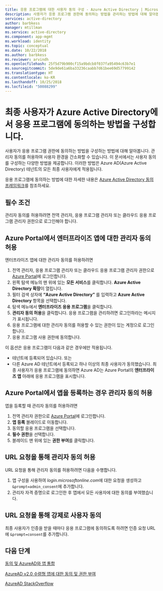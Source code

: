 ```yaml
---
title: 응용 프로그램에 대한 사용자 동의 구성 - Azure Active Directory | Microsoft Docs
description: 사용자가 응용 프로그램 권한에 동의하는 방법을 관리하는 방법에 대해 알아봅니다. 관리자 동의를 허용하여 사용자 환경을 간소화할 수 있습니다. 이러한 방법은 Azure AD(Azure Active Directory) 테넌트의 모든 최종 사용자에게 적용됩니다.
services: active-directory
author: barbkess
manager: mtillman
ms.service: active-directory
ms.component: app-mgmt
ms.workload: identity
ms.topic: conceptual
ms.date: 10/22/2018
ms.author: barbkess
ms.reviewer: arvindh
ms.openlocfilehash: 25f5d79b900cf15a9bdcb8f037fa95494c63b7e1
ms.sourcegitcommit: 5de9de61a6ba33236caabb7d61bee69d57799142
ms.translationtype: HT
ms.contentlocale: ko-KR
ms.lasthandoff: 10/25/2018
ms.locfileid: "50088299"
---
```

# <a name="configure-the-way-end-users-consent-to-an-application-in-azure-active-directory"></a>최종 사용자가 Azure Active Directory에서 응용 프로그램에 동의하는 방법을 구성합니다.
사용자가 응용 프로그램 권한에 동의하는 방법을 구성하는 방법에 대해 알아봅니다. 관리자 동의를 허용하여 사용자 환경을 간소화할 수 있습니다. 이 문서에서는 사용자 동의를 구성하는 다양한 방법을 제공합니다. 이러한 방법은 Azure AD(Azure Active Directory) 테넌트의 모든 최종 사용자에게 적용됩니다. 

응용 프로그램에 동의하는 방법에 대한 자세한 내용은 [Azure Active Directory 동의 프레임워크](../develop/consent-framework.md)를 참조하세요.

## <a name="prerequisites"></a>필수 조건

관리자 동의를 허용하려면 전역 관리자, 응용 프로그램 관리자 또는 클라우드 응용 프로그램 관리자 권한으로 로그인해야 합니다.

## <a name="grant-admin-consent-to-enterprise-apps-in-the-azure-portal"></a>Azure Portal에서 엔터프라이즈 앱에 대한 관리자 동의 허용

엔터프라이즈 앱에 대한 관리자 동의를 허용하려면

1. 전역 관리자, 응용 프로그램 관리자 또는 클라우드 응용 프로그램 관리자 권한으로 [Azure Portal](https://portal.azure.com)에 로그인합니다.
2. 왼쪽 탐색 메뉴의 맨 위에 있는 **모든 서비스**를 클릭합니다. **Azure Active Directory 확장**이 열립니다.
3. 필터 검색 상자에 **“Azure Active Directory”** 를 입력하고 **Azure Active Directory** 항목을 선택합니다.
4. 탐색 메뉴에서 **엔터프라이즈 응용 프로그램**을 클릭합니다.
5. **관리자 동의 허용**을 클릭합니다. 응용 프로그램을 관리하려면 로그인하라는 메시지가 표시됩니다.
6. 응용 프로그램에 대한 관리자 동의를 허용할 수 있는 권한이 있는 계정으로 로그인합니다. 
7. 응용 프로그램 사용 권한에 동의합니다.

이 옵션은 응용 프로그램이 다음과 같은 경우에만 적용됩니다. 

- 테넌트에 등록되어 있습니다. 또는
- 다른 Azure AD 테넌트에서 등록되고 하나 이상의 최종 사용자가 동의했습니다. 최종 사용자가 응용 프로그램에 동의하면 Azure AD는 Azure Portal의 **엔터프라이즈 앱** 아래에 응용 프로그램을 표시합니다.

## <a name="grant-admin-consent-when-registering-an-app-in-the-azure-portal"></a>Azure Portal에서 앱을 등록하는 경우 관리자 동의 허용

앱을 등록할 때 관리자 동의를 허용하려면 

1. 전역 관리자 권한으로 [Azure Portal](https://portal.azure.com)에 로그인합니다.
2. **앱 등록** 블레이드로 이동합니다.
3. 동의할 응용 프로그램을 선택합니다.
4. **필수 권한**을 선택합니다.
5. 블레이드 맨 위에 있는 **권한 부여**를 클릭합니다.


## <a name="grant-admin-consent-through-a-url-request"></a>URL 요청을 통해 관리자 동의 허용

URL 요청을 통해 관리자 동의를 허용하려면 다음을 수행합니다.

1. 앱 구성을 사용하여 *login.microsoftonline.com*에 대한 요청을 생성하고 `&prompt=admin_consent`에 추가합니다. 
2. 관리자 자격 증명으로 로그인한 후 앱에서 모든 사용자에 대한 동의를 부여했습니다.


## <a name="force-user-consent-through-a-url-request"></a>URL 요청을 통해 강제로 사용자 동의

최종 사용자가 인증을 받을 때마다 응용 프로그램에 동의하도록 하려면 인증 요청 URL에 `&prompt=consent`를 추가합니다.

## <a name="next-steps"></a>다음 단계

[동의 및 AzureAD와 앱 통합](../develop/quickstart-v1-integrate-apps-with-azure-ad.md)

[AzureAD v2.0 수렴형 앱에 대한 동의 및 권한 부여](../develop/active-directory-v2-scopes.md)

[AzureAD StackOverflow](http://stackoverflow.com/questions/tagged/azure-active-directory)
